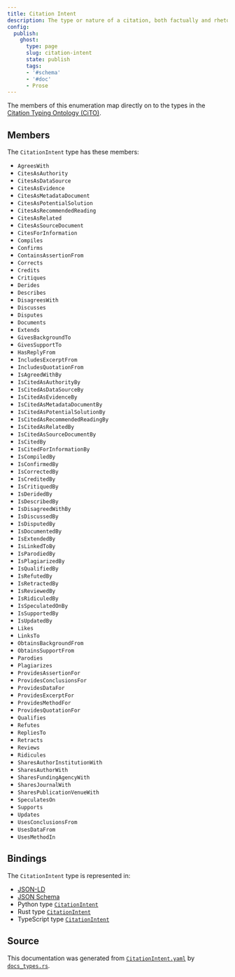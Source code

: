 ```yaml
---
title: Citation Intent
description: The type or nature of a citation, both factually and rhetorically.
config:
  publish:
    ghost:
      type: page
      slug: citation-intent
      state: publish
      tags:
      - '#schema'
      - '#doc'
      - Prose
---
```


The members of this enumeration map directly on to the types in the [Citation Typing Ontology (CiTO)](http://www.sparontologies.net/ontologies/cito).


## Members

The `CitationIntent` type has these members:

- `AgreesWith`
- `CitesAsAuthority`
- `CitesAsDataSource`
- `CitesAsEvidence`
- `CitesAsMetadataDocument`
- `CitesAsPotentialSolution`
- `CitesAsRecommendedReading`
- `CitesAsRelated`
- `CitesAsSourceDocument`
- `CitesForInformation`
- `Compiles`
- `Confirms`
- `ContainsAssertionFrom`
- `Corrects`
- `Credits`
- `Critiques`
- `Derides`
- `Describes`
- `DisagreesWith`
- `Discusses`
- `Disputes`
- `Documents`
- `Extends`
- `GivesBackgroundTo`
- `GivesSupportTo`
- `HasReplyFrom`
- `IncludesExcerptFrom`
- `IncludesQuotationFrom`
- `IsAgreedWithBy`
- `IsCitedAsAuthorityBy`
- `IsCitedAsDataSourceBy`
- `IsCitedAsEvidenceBy`
- `IsCitedAsMetadataDocumentBy`
- `IsCitedAsPotentialSolutionBy`
- `IsCitedAsRecommendedReadingBy`
- `IsCitedAsRelatedBy`
- `IsCitedAsSourceDocumentBy`
- `IsCitedBy`
- `IsCitedForInformationBy`
- `IsCompiledBy`
- `IsConfirmedBy`
- `IsCorrectedBy`
- `IsCreditedBy`
- `IsCritiquedBy`
- `IsDeridedBy`
- `IsDescribedBy`
- `IsDisagreedWithBy`
- `IsDiscussedBy`
- `IsDisputedBy`
- `IsDocumentedBy`
- `IsExtendedBy`
- `IsLinkedToBy`
- `IsParodiedBy`
- `IsPlagiarizedBy`
- `IsQualifiedBy`
- `IsRefutedBy`
- `IsRetractedBy`
- `IsReviewedBy`
- `IsRidiculedBy`
- `IsSpeculatedOnBy`
- `IsSupportedBy`
- `IsUpdatedBy`
- `Likes`
- `LinksTo`
- `ObtainsBackgroundFrom`
- `ObtainsSupportFrom`
- `Parodies`
- `Plagiarizes`
- `ProvidesAssertionFor`
- `ProvidesConclusionsFor`
- `ProvidesDataFor`
- `ProvidesExcerptFor`
- `ProvidesMethodFor`
- `ProvidesQuotationFor`
- `Qualifies`
- `Refutes`
- `RepliesTo`
- `Retracts`
- `Reviews`
- `Ridicules`
- `SharesAuthorInstitutionWith`
- `SharesAuthorWith`
- `SharesFundingAgencyWith`
- `SharesJournalWith`
- `SharesPublicationVenueWith`
- `SpeculatesOn`
- `Supports`
- `Updates`
- `UsesConclusionsFrom`
- `UsesDataFrom`
- `UsesMethodIn`

## Bindings

The `CitationIntent` type is represented in:

- [JSON-LD](https://stencila.org/CitationIntent.jsonld)
- [JSON Schema](https://stencila.org/CitationIntent.schema.json)
- Python type [`CitationIntent`](https://github.com/stencila/stencila/blob/main/python/python/stencila/types/citation_intent.py)
- Rust type [`CitationIntent`](https://github.com/stencila/stencila/blob/main/rust/schema/src/types/citation_intent.rs)
- TypeScript type [`CitationIntent`](https://github.com/stencila/stencila/blob/main/ts/src/types/CitationIntent.ts)

## Source

This documentation was generated from [`CitationIntent.yaml`](https://github.com/stencila/stencila/blob/main/schema/CitationIntent.yaml) by [`docs_types.rs`](https://github.com/stencila/stencila/blob/main/rust/schema-gen/src/docs_types.rs).
